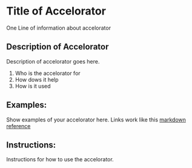 # Title of Accelorator
One Line of information about accelorator

## Description of Accelorator
Description of accelorator goes here. 
  1. Who is the accelorator for
  2. How dows it help 
  3. How is it used

## Examples: 
Show examples of your accelorator here. 
  Links work like this  [markdown reference](https://commonmark.org/help/)
    
## Instructions:
Instructions for how to use the accelorator. 
